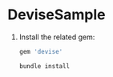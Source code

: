 # DeviseSample

1. Install the related gem:

	```Ruby
	gem 'devise'
	```
	```Ruby
	bundle install
	```